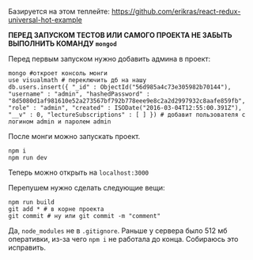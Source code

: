 Базируется на этом теплейте: https://github.com/erikras/react-redux-universal-hot-example

**ПЕРЕД ЗАПУСКОМ ТЕСТОВ ИЛИ САМОГО ПРОЕКТА НЕ ЗАБЫТЬ ВЫПОЛНИТЬ КОМАНДУ `mongod`**

Перед первым запуском нужно добавить админа в проект:
```
mongo #откроет консоль монги
use visualmath # переключить дб на нашу
db.users.insert({ "_id" : ObjectId("56d985a4c73e305982b70144"), "username" : "admin", "hashedPassword" : "8d5080d1af981610e52a273567bf792b778eee9e8c2a2d2997932c8aafe859fb", "role" : "admin", "created" : ISODate("2016-03-04T12:55:00.391Z"), "__v" : 0, "lectureSubscriptions" : [ ] }) # добавит пользователя с логином admin и паролем admin
```

После монги можно запускать проект.

```
npm i
npm run dev
```

Теперь можно открыть на `localhost:3000`

Перепушем нужно сделать следующие вещи:
```
npm run build
git add * # в корне проекта
git commit # ну или git commit -m "comment"
```

Да, `node_modules` не в `.gitignore`. Раньше у сервера было 512 мб оперативки, из-за чего `npm i` не работала до конца. Собираюсь это исправить. 